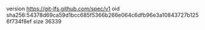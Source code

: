 version https://git-lfs.github.com/spec/v1
oid sha256:54378d69ca59d1bcc685f5366b266e064c6dfb96e3a10843727b1256f734f8ef
size 36339
